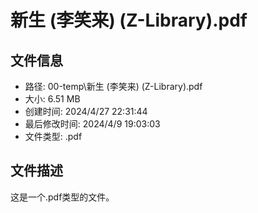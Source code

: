 ﻿# 新生 (李笑来) (Z-Library).pdf

## 文件信息
- 路径: 00-temp\新生 (李笑来) (Z-Library).pdf
- 大小: 6.51 MB
- 创建时间: 2024/4/27 22:31:44
- 最后修改时间: 2024/4/9 19:03:03
- 文件类型: .pdf

## 文件描述
这是一个.pdf类型的文件。

